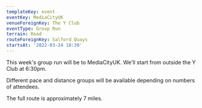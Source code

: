 ```yaml
---
templateKey: event 
eventKey: MediaCityUK 
venueForeignKey: The Y Club 
eventType: Group Run
terrain: Road 
routeForeignKey: Salford Quays
startsAt: '2022-03-24 18:30'
---
```

This week's group run will be to MediaCityUK. We'll start
from outside the Y Club at 6:30pm.

Different pace and distance groups will be available depending on numbers of attendees.

The full route is approximately 7 miles.
